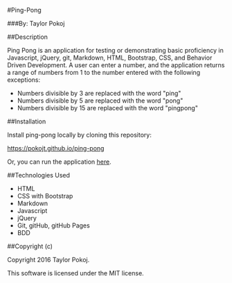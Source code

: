 #Ping-Pong

###By: Taylor Pokoj

##Description

Ping Pong is an application for testing or demonstrating basic proficiency in Javascript, jQuery, git, Markdown, HTML, Bootstrap, CSS, and Behavior Driven Development. A user can enter a number, and the application returns a range of numbers from 1 to the number entered with the following exceptions:

- Numbers divisible by 3 are replaced with the word "ping"
- Numbers divisible by 5 are replaced with the word "pong"
- Numbers divisible by 15 are replaced with the word "pingpong"

##Installation

Install ping-pong locally by cloning this repository:

https://pokojt.github.io/ping-pong

Or, you can run the application [here](http://pokojt.github.io/ping-pong).

##Technologies Used

- HTML
- CSS with Bootstrap
- Markdown
- Javascript
- jQuery
- Git, gitHub, gitHub Pages
- BDD

##Copyright (c)

 Copyright 2016 Taylor Pokoj.

 This software is licensed under the MIT license.
